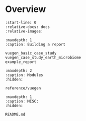 # Overview

<!-- https://myst-parser.readthedocs.io/en/latest/faq/index.html
#include-a-file-from-outside-the-docs-folder-like-readme-md -->

```{include} ../README.md
:start-line: 0
:relative-docs: docs
:relative-images:
```

```{toctree}
:maxdepth: 1
:caption: Building a report

vuegen_basic_case_study
vuegen_case_study_earth_microbiome
example_report
```

```{toctree}
:maxdepth: 2
:caption: Modules
:hidden:

reference/vuegen
```

```{toctree}
:maxdepth: 1
:caption: MISC:
:hidden:

README.md
```
